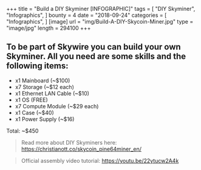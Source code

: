 +++
title = "Build a DIY Skyminer [INFOGRAPHIC]"
tags = [
    "DIY Skyminer",
    "Infographics",
]
bounty = 4
date = "2018-09-24"
categories = [
    "Infographics",
]
[image]
    url = "img/Build-A-DIY-Skycoin-Miner.jpg"
    type = "image/jpg"
    length = 294100
+++

## To be part of Skywire you can build your own Skyminer. All you need are some skills and the following items:

* x1 Mainboard (~$100)
* x7 Storage (~$12 each)
* x1 Ethernet LAN Cable (~$10)
* x1 OS (FREE)
* x7 Compute Module (~$29 each)
* x1 Case (~$40)
* x1 Power Supply (~$16)

Total: ~$450

> Read more about DIY Skyminers here: https://christianott.co/skycoin_pine64miner_en/

> Official assembly video tutorial: https://youtu.be/22ytucw2A4k
